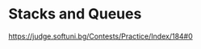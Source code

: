 Stacks and Queues
=========================================================
https://judge.softuni.bg/Contests/Practice/Index/184#0